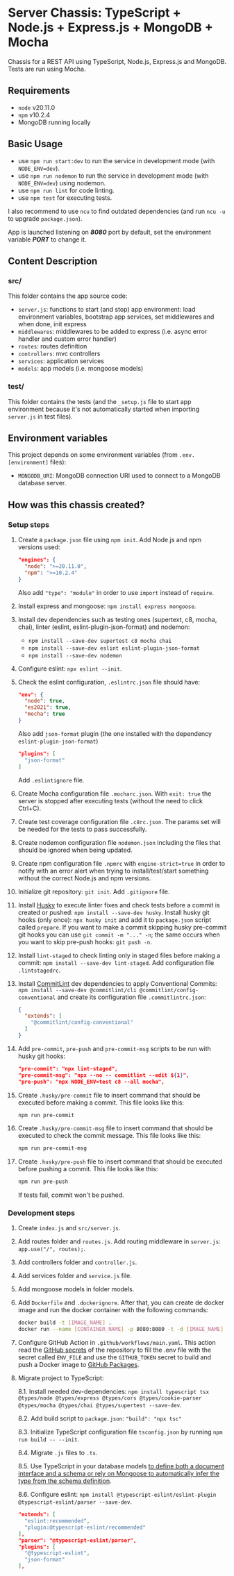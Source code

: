 # Server Chassis: TypeScript + Node.js + Express.js + MongoDB + Mocha

Chassis for a REST API using TypeScript, Node.js, Express.js and MongoDB. Tests are run using Mocha.

## Requirements

- `node` v20.11.0
- `npm` v10.2.4
- MongoDB running locally

## Basic Usage

- use `npm run start:dev` to run the service in development mode (with `NODE_ENV=dev`).
- use `npm run nodemon` to run the service in development mode (with `NODE_ENV=dev`) using nodemon.
- use `npm run lint` for code linting.
- use `npm test` for executing tests.

I also recommend to use `ncu` to find outdated dependencies (and run `ncu -u` to upgrade `package.json`).

App is launched listening on ***8080*** port by default, set the environment variable ***PORT*** to change it.

## Content Description

### src/

This folder contains the app source code:

- `server.js`: functions to start (and stop) app environment: load environment variables, bootstrap app services, set middlewares and when done, init express
- `middlewares`: middlewares to be added to express (i.e. async error handler and custom error handler)
- `routes`: routes definition
- `controllers`: mvc controllers
- `services`: application services
- `models`: app models (i.e. mongoose models)

### test/

This folder contains the tests (and the `_setup.js` file to start app environment because it's not automatically started when importing `server.js` in test files).

## Environment variables

This project depends on some environment variables (from `.env.[environment]` files):

- `MONGODB_URI`: MongoDB connection URI used to connect to a MongoDB database server.

## How was this chassis created?

### Setup steps

1. Create a `package.json` file using `npm init`. Add Node.js and npm versions used:

    ```json
    "engines": {
      "node": ">=20.11.0",
      "npm": ">=10.2.4"
    }
    ```

    Also add `"type": "module"` in order to use `import` instead of `require`.
2. Install express and mongoose: `npm install express mongoose`.
3. Install dev dependencies such as testing ones (supertext, c8, mocha, chai), linter (eslint, eslint-plugin-json-format) and nodemon:
    - `npm install --save-dev supertest c8 mocha chai`
    - `npm install --save-dev eslint eslint-plugin-json-format`
    - `npm install --save-dev nodemon`
4. Configure eslint: `npx eslint --init`.
5. Check the eslint configuration, `.eslintrc.json` file should have:

    ```json
    "env": {
      "node": true,
      "es2021": true,
      "mocha": true
    }
    ```

    Also add `json-format` plugin (the one installed with the dependency `eslint-plugin-json-format`)

    ```json
    "plugins": [
      "json-format"
    ]
    ```

    Add `.eslintignore` file.

6. Create Mocha configuration file `.mocharc.json`. With `exit: true` the server is stopped after executing tests (without the need to click Ctrl+C).
7. Create test coverage configuration file `.c8rc.json`. The params set will be needed for the tests to pass successfully.
8. Create nodemon configuration file `nodemon.json` including the files that should be ignored when being updated.
9. Create npm configuration file `.npmrc` with `engine-strict=true` in order to notify with an error alert when trying to install/test/start something without the correct Node.js and npm versions.
10. Initialize git repository: `git init`. Add `.gitignore` file.
11. Install [Husky](https://typicode.github.io/husky/how-to.html) to execute linter fixes and check tests before a commit is created or pushed: `npm install --save-dev husky`. Install husky git hooks (only once): `npx husky init` and add it to `package.json` script called `prepare`. If you want to make a commit skipping husky pre-commit git hooks you can use `git commit -m "..." -n`; the same occurs when you want to skip pre-push hooks: `git push -n`.
12. Install `lint-staged` to check linting only in staged files before making a commit: `npm install --save-dev lint-staged`. Add configuration file `.lintstagedrc`.
13. Install [CommitLint](https://github.com/conventional-changelog/commitlint) dev dependencies to apply Conventional Commits: `npm install --save-dev @commitlint/cli @commitlint/config-conventional` and create its configuration file `.commitlintrc.json`:

    ```json
    {
      "extends": [
        "@commitlint/config-conventional"
      ]
    }
    ```

14. Add `pre-commit`, `pre-push` and `pre-commit-msg` scripts to be run with husky git hooks:

    ```json
    "pre-commit": "npx lint-staged",
    "pre-commit-msg": "npx --no -- commitlint --edit ${1}",
    "pre-push": "npx NODE_ENV=test c8 --all mocha",
    ```

15. Create `.husky/pre-commit` file to insert command that should be executed before making a commit. This file looks like this:

    ```bash
    npm run pre-commit
    ```

16. Create `.husky/pre-commit-msg` file to insert command that should be executed to check the commit message. This file looks like this:

    ```bash
    npm run pre-commit-msg
    ```

17. Create `.husky/pre-push` file to insert command that should be executed before pushing a commit. This file looks like this:

    ```bash
    npm run pre-push
    ```

    If tests fail, commit won't be pushed.

### Development steps

1. Create `index.js` and `src/server.js`.
2. Add routes folder and `routes.js`. Add routing middleware in `server.js`: `app.use("/", routes);`.
3. Add controllers folder and `controller.js`.
4. Add services folder and `service.js` file.
5. Add mongoose models in folder models.
6. Add `Dockerfile` and `.dockerignore`. After that, you can create de docker image and run the docker container with the following commands:

    ```bash
    docker build -t [IMAGE_NAME] .
    docker run --name [CONTAINER_NAME] -p 8080:8080 -t -d [IMAGE_NAME]
    ```

7. Configure GitHub Action in `.github/workflows/main.yaml`. This action read the [GitHub secrets](https://docs.github.com/en/actions/security-guides/using-secrets-in-github-actions#creating-secrets-for-a-repository) of the repository to fill the .env file with the secret called `ENV_FILE` and use the `GITHUB_TOKEN` secret to build and push a Docker image to [GitHub Packages](https://github.com/features/packages).

8. Migrate project to TypeScript:

    8.1. Install needed dev-dependencies: `npm install typescript tsx @types/node @types/express @types/cors @types/cookie-parser @types/mocha @types/chai @types/supertest --save-dev`.

    8.2. Add build script to `package.json`: `"build": "npx tsc"`

    8.3. Initialize TypeScript configuration file `tsconfig.json` by running `npm run build -- --init`.

    8.4. Migrate `.js` files to `.ts`.

    8.5. Use TypeScript in your database models [to define both a document interface and a schema or rely on Mongoose to automatically infer the type from the schema definition](https://mongoosejs.com/docs/typescript/schemas.html).

    8.6. Configure eslint: `npm install @typescript-eslint/eslint-plugin @typescript-eslint/parser --save-dev`.

    ```json
    "extends": [
      "eslint:recommended",
      "plugin:@typescript-eslint/recommended"
    ],
    "parser": "@typescript-eslint/parser",
    "plugins": [
      "@typescript-eslint",
      "json-format"
    ],
    ```
